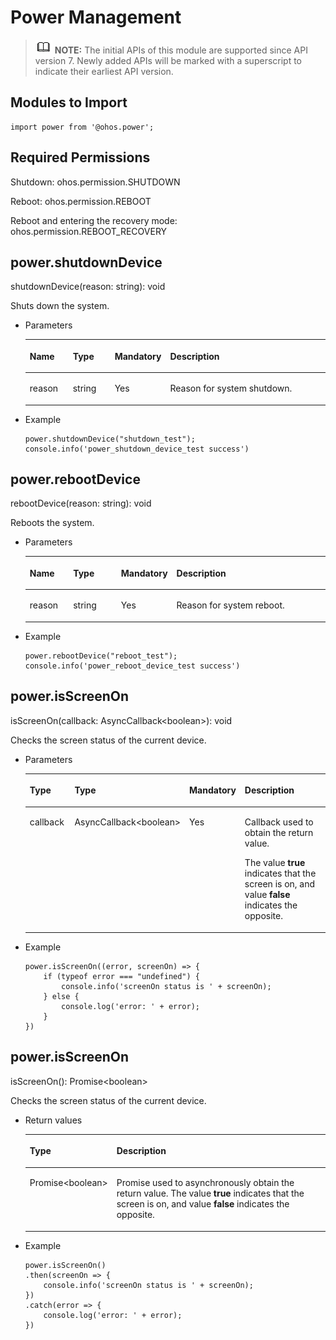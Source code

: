 # Power Management<a name="EN-US_TOPIC_0000001133775514"></a>

>![](../../public_sys-resources/icon-note.gif) **NOTE:** 
>The initial APIs of this module are supported since API version 7. Newly added APIs will be marked with a superscript to indicate their earliest API version.

## Modules to Import<a name="s56d19203690d4782bfc74069abb6bd71"></a>

```
import power from '@ohos.power';
```

## Required Permissions<a name="section11257113618419"></a>

Shutdown: ohos.permission.SHUTDOWN

Reboot: ohos.permission.REBOOT

Reboot and entering the recovery mode: ohos.permission.REBOOT\_RECOVERY

## power.shutdownDevice<a name="section192192415554"></a>

shutdownDevice\(reason: string\): void

Shuts down the system.

-   Parameters

    <a name="table69661135912"></a>
    <table><thead align="left"><tr id="row149668318915"><th class="cellrowborder" valign="top" width="14.82%" id="mcps1.1.5.1.1"><p id="p7966738914"><a name="p7966738914"></a><a name="p7966738914"></a>Name</p>
    </th>
    <th class="cellrowborder" valign="top" width="14.729999999999999%" id="mcps1.1.5.1.2"><p id="p296713699"><a name="p296713699"></a><a name="p296713699"></a>Type</p>
    </th>
    <th class="cellrowborder" valign="top" width="9.16%" id="mcps1.1.5.1.3"><p id="p196718315911"><a name="p196718315911"></a><a name="p196718315911"></a>Mandatory</p>
    </th>
    <th class="cellrowborder" valign="top" width="61.29%" id="mcps1.1.5.1.4"><p id="p9967231197"><a name="p9967231197"></a><a name="p9967231197"></a>Description</p>
    </th>
    </tr>
    </thead>
    <tbody><tr id="row99671533914"><td class="cellrowborder" valign="top" width="14.82%" headers="mcps1.1.5.1.1 "><p id="p5518501625"><a name="p5518501625"></a><a name="p5518501625"></a>reason</p>
    </td>
    <td class="cellrowborder" valign="top" width="14.729999999999999%" headers="mcps1.1.5.1.2 "><p id="p11967433914"><a name="p11967433914"></a><a name="p11967433914"></a>string</p>
    </td>
    <td class="cellrowborder" valign="top" width="9.16%" headers="mcps1.1.5.1.3 "><p id="p19671336916"><a name="p19671336916"></a><a name="p19671336916"></a>Yes</p>
    </td>
    <td class="cellrowborder" valign="top" width="61.29%" headers="mcps1.1.5.1.4 "><p id="p69671631796"><a name="p69671631796"></a><a name="p69671631796"></a>Reason for system shutdown.</p>
    </td>
    </tr>
    </tbody>
    </table>

-   Example

    ```
    power.shutdownDevice("shutdown_test");
    console.info('power_shutdown_device_test success')
    ```


## power.rebootDevice<a name="section1773218207620"></a>

rebootDevice\(reason: string\): void

Reboots the system.

-   Parameters

    <a name="table8732192015611"></a>
    <table><thead align="left"><tr id="row1173216204612"><th class="cellrowborder" valign="top" width="14.82%" id="mcps1.1.5.1.1"><p id="p973222015615"><a name="p973222015615"></a><a name="p973222015615"></a>Name</p>
    </th>
    <th class="cellrowborder" valign="top" width="16.830000000000002%" id="mcps1.1.5.1.2"><p id="p273232015612"><a name="p273232015612"></a><a name="p273232015612"></a>Type</p>
    </th>
    <th class="cellrowborder" valign="top" width="11.88%" id="mcps1.1.5.1.3"><p id="p9732202013618"><a name="p9732202013618"></a><a name="p9732202013618"></a>Mandatory</p>
    </th>
    <th class="cellrowborder" valign="top" width="56.47%" id="mcps1.1.5.1.4"><p id="p167326201566"><a name="p167326201566"></a><a name="p167326201566"></a>Description</p>
    </th>
    </tr>
    </thead>
    <tbody><tr id="row773292016614"><td class="cellrowborder" valign="top" width="14.82%" headers="mcps1.1.5.1.1 "><p id="p57320201162"><a name="p57320201162"></a><a name="p57320201162"></a>reason</p>
    </td>
    <td class="cellrowborder" valign="top" width="16.830000000000002%" headers="mcps1.1.5.1.2 "><p id="p973216201164"><a name="p973216201164"></a><a name="p973216201164"></a>string</p>
    </td>
    <td class="cellrowborder" valign="top" width="11.88%" headers="mcps1.1.5.1.3 "><p id="p5732132020612"><a name="p5732132020612"></a><a name="p5732132020612"></a>Yes</p>
    </td>
    <td class="cellrowborder" valign="top" width="56.47%" headers="mcps1.1.5.1.4 "><p id="p4733720662"><a name="p4733720662"></a><a name="p4733720662"></a>Reason for system reboot.</p>
    </td>
    </tr>
    </tbody>
    </table>

-   Example

    ```
    power.rebootDevice("reboot_test");
    console.info('power_reboot_device_test success')
    ```


## power.isScreenOn<a name="section69511458115312"></a>

isScreenOn\(callback: AsyncCallback<boolean\>\): void

Checks the screen status of the current device.

-   Parameters

    <a name="table183681450191519"></a>
    <table><thead align="left"><tr id="row20368050151519"><th class="cellrowborder" valign="top" width="15.989999999999998%" id="mcps1.1.5.1.1"><p id="p13681150121519"><a name="p13681150121519"></a><a name="p13681150121519"></a>Type</p>
    </th>
    <th class="cellrowborder" valign="top" width="28.27%" id="mcps1.1.5.1.2"><p id="p1636895015154"><a name="p1636895015154"></a><a name="p1636895015154"></a>Type</p>
    </th>
    <th class="cellrowborder" valign="top" width="9.64%" id="mcps1.1.5.1.3"><p id="p7565410191617"><a name="p7565410191617"></a><a name="p7565410191617"></a>Mandatory</p>
    </th>
    <th class="cellrowborder" valign="top" width="46.1%" id="mcps1.1.5.1.4"><p id="p43681350181515"><a name="p43681350181515"></a><a name="p43681350181515"></a>Description</p>
    </th>
    </tr>
    </thead>
    <tbody><tr id="row636865081513"><td class="cellrowborder" valign="top" width="15.989999999999998%" headers="mcps1.1.5.1.1 "><p id="p4368165091513"><a name="p4368165091513"></a><a name="p4368165091513"></a>callback</p>
    </td>
    <td class="cellrowborder" valign="top" width="28.27%" headers="mcps1.1.5.1.2 "><p id="p83691450151519"><a name="p83691450151519"></a><a name="p83691450151519"></a>AsyncCallback&lt;boolean&gt;</p>
    </td>
    <td class="cellrowborder" valign="top" width="9.64%" headers="mcps1.1.5.1.3 "><p id="p17565310191610"><a name="p17565310191610"></a><a name="p17565310191610"></a>Yes</p>
    </td>
    <td class="cellrowborder" valign="top" width="46.1%" headers="mcps1.1.5.1.4 "><p id="p163691850191515"><a name="p163691850191515"></a><a name="p163691850191515"></a>Callback used to obtain the return value.</p>
    <p id="p3566124615812"><a name="p3566124615812"></a><a name="p3566124615812"></a>The value <strong id="b4350172620165"><a name="b4350172620165"></a><a name="b4350172620165"></a>true</strong> indicates that the screen is on, and value <strong id="b035432613168"><a name="b035432613168"></a><a name="b035432613168"></a>false</strong> indicates the opposite.</p>
    </td>
    </tr>
    </tbody>
    </table>


-   Example

    ```
    power.isScreenOn((error, screenOn) => {
        if (typeof error === "undefined") {
            console.info('screenOn status is ' + screenOn);
        } else {
            console.log('error: ' + error);
        }
    })
    ```


## power.isScreenOn<a name="section143367619119"></a>

isScreenOn\(\): Promise<boolean\>

Checks the screen status of the current device.

-   Return values

    <a name="table1730417311314"></a>
    <table><thead align="left"><tr id="row1930412311018"><th class="cellrowborder" valign="top" width="23.87%" id="mcps1.1.3.1.1"><p id="p15304113117114"><a name="p15304113117114"></a><a name="p15304113117114"></a>Type</p>
    </th>
    <th class="cellrowborder" valign="top" width="76.13%" id="mcps1.1.3.1.2"><p id="p830411311017"><a name="p830411311017"></a><a name="p830411311017"></a>Description</p>
    </th>
    </tr>
    </thead>
    <tbody><tr id="row173045311711"><td class="cellrowborder" valign="top" width="23.87%" headers="mcps1.1.3.1.1 "><p id="p686517815914"><a name="p686517815914"></a><a name="p686517815914"></a>Promise&lt;boolean&gt;</p>
    </td>
    <td class="cellrowborder" valign="top" width="76.13%" headers="mcps1.1.3.1.2 "><p id="p163041531916"><a name="p163041531916"></a><a name="p163041531916"></a>Promise used to asynchronously obtain the return value. The value <strong id="b1934154320392"><a name="b1934154320392"></a><a name="b1934154320392"></a>true</strong> indicates that the screen is on, and value <strong id="b1693454393914"><a name="b1693454393914"></a><a name="b1693454393914"></a>false</strong> indicates the opposite.</p>
    </td>
    </tr>
    </tbody>
    </table>

-   Example

    ```
    power.isScreenOn()
    .then(screenOn => {
        console.info('screenOn status is ' + screenOn);
    })
    .catch(error => {
        console.log('error: ' + error);
    })
    ```


